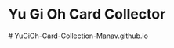 # ﻿Yu Gi Oh Card Collector
#   Y u G i O h - C a r d - C o l l e c t i o n - M a n a v . g i t h u b . i o  
 